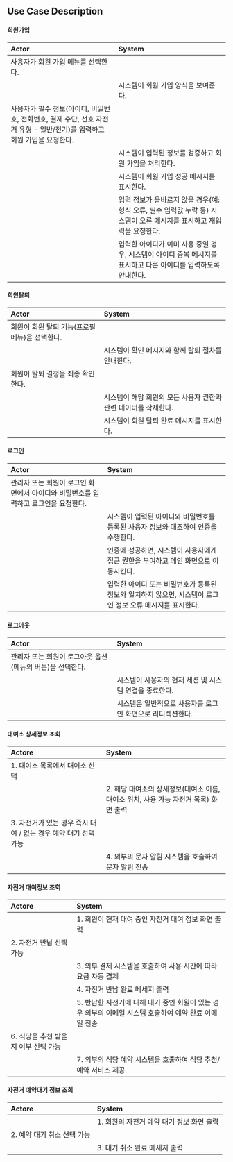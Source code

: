 ## Use Case Description

#### 회원가입

| Actor                                                                                                                    | System                                                                                                                |
| :----------------------------------------------------------------------------------------------------------------------- | :-------------------------------------------------------------------------------------------------------------------- |
| 사용자가 회원 가입 메뉴를 선택한다.                                                                                      |                                                                                                                       |
|                                                                                                                          | 시스템이 회원 가입 양식을 보여준다.                                                                                   |
| 사용자가 필수 정보(아이디, 비밀번호, 전화번호, 결제 수단, 선호 자전거 유형 - 일반/전기)를 입력하고 회원 가입을 요청한다. |                                                                                                                       |
|                                                                                                                          | 시스템이 입력된 정보를 검증하고 회원 가입을 처리한다.                                                                 |
|                                                                                                                          | 시스템이 회원 가입 성공 메시지를 표시한다.                                                                            |
|                                                                                                                          | 입력 정보가 올바르지 않을 경우(예: 형식 오류, 필수 입력값 누락 등) 시스템이 오류 메시지를 표시하고 재입력을 요청한다. |
|                                                                                                                          | 입력한 아이디가 이미 사용 중일 경우, 시스템이 아이디 중복 메시지를 표시하고 다른 아이디를 입력하도록 안내한다.        |

#### 회원탈퇴

| Actor                                          | System                                                          |
| :--------------------------------------------- | :-------------------------------------------------------------- |
| 회원이 회원 탈퇴 기능(프로필 메뉴)을 선택한다. |                                                                 |
|                                                | 시스템이 확인 메시지와 함께 탈퇴 절차를 안내한다.               |
| 회원이 탈퇴 결정을 최종 확인한다.              |                                                                 |
|                                                | 시스템이 해당 회원의 모든 사용자 권한과 관련 데이터를 삭제한다. |
|                                                | 시스템이 회원 탈퇴 완료 메시지를 표시한다.                      |

#### 로그인

| Actor                                                                              | System                                                                                                    |
| :--------------------------------------------------------------------------------- | :-------------------------------------------------------------------------------------------------------- |
| 관리자 또는 회원이 로그인 화면에서 아이디와 비밀번호를 입력하고 로그인을 요청한다. |                                                                                                           |
|                                                                                    | 시스템이 입력된 아이디와 비밀번호를 등록된 사용자 정보와 대조하여 인증을 수행한다.                        |
|                                                                                    | 인증에 성공하면, 시스템이 사용자에게 접근 권한을 부여하고 메인 화면으로 이동시킨다.                       |
|                                                                                    | 입력한 아이디 또는 비밀번호가 등록된 정보와 일치하지 않으면, 시스템이 로그인 정보 오류 메시지를 표시한다. |

#### 로그아웃

| Actor                                                     | System                                                     |
| :-------------------------------------------------------- | :--------------------------------------------------------- |
| 관리자 또는 회원이 로그아웃 옵션(메뉴의 버튼)을 선택한다. |                                                            |
|                                                           | 시스템이 사용자의 현재 세션 및 시스템 연결을 종료한다.     |
|                                                           | 시스템은 일반적으로 사용자를 로그인 화면으로 리디렉션한다. |

#### 대여소 상세정보 조회

| Actore                                                          | System                                                                               |
| :-------------------------------------------------------------- | :----------------------------------------------------------------------------------- |
| 1. 대여소 목록에서 대여소 선택                                  |                                                                                      |
|                                                                 | 2. 해당 대여소의 상세정보(대여소 이름, 대여소 위치, 사용 가능 자전거 목록) 화면 출력 |
| 3. 자전거가 있는 경우 즉시 대여 / 없는 경우 예약 대기 선택 가능 |                                                                                      |
|                                                                 | 4. 외부의 문자 알림 시스템을 호출하여 문자 알림 전송                                 |

#### 자전거 대여정보 조회

| Actore                               | System                                                                                                 |
| :----------------------------------- | :----------------------------------------------------------------------------------------------------- |
|                                      | 1. 회원이 현재 대여 중인 자전거 대여 정보 화면 출력                                                    |
| 2. 자전거 반납 선택 가능             |                                                                                                        |
|                                      | 3. 외부 결제 시스템을 호출하여 사용 시간에 따라 요금 자동 결제                                         |
|                                      | 4. 자전거 반납 완료 메세지 출력                                                                        |
|                                      | 5. 반납한 자전거에 대해 대기 중인 회원이 있는 경우 외부의 이메일 시스템 호출하여 예약 완료 이메일 전송 |
| 6. 식당을 추천 받을지 여부 선택 가능 |                                                                                                        |
|                                      | 7. 외부의 식당 예약 시스템을 호출하여 식당 추천/예약 서비스 제공                                       |

#### 자전거 예약대기 정보 조회

| Actore                      | System                                    |
| :-------------------------- | :---------------------------------------- |
|                             | 1. 회원의 자전거 예약 대기 정보 화면 출력 |
| 2. 예약 대기 취소 선택 가능 |                                           |
|                             | 3. 대기 취소 완료 메세지 출력             |
